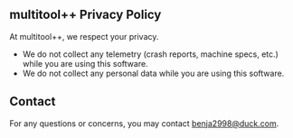 ## multitool++ Privacy Policy

At multitool++, we respect your privacy.

- We do not collect any telemetry (crash reports, machine specs, etc.) while you are using this software.
- We do not collect any personal data while you are using this software.

## Contact

For any questions or concerns, you may contact [benja2998@duck.com](mailto:benja2998@duck.com).
